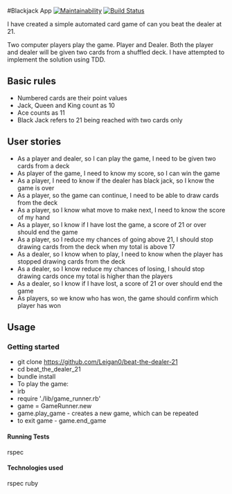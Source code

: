 
#Blackjack App [![Maintainability](https://api.codeclimate.com/v1/badges/0795d822b2de56cf0957/maintainability)](https://codeclimate.com/github/Leigan0/beat-the-dealer-21/maintainability)
[![Build Status](https://travis-ci.org/Leigan0/beat-the-dealer-21.svg?branch=master)](https://travis-ci.org/Leigan0/beat-the-dealer-21)


I have created a simple automated card game of can you beat the dealer at 21.

Two computer players play the game. Player and Dealer. Both the player and dealer will be given two cards from a shuffled deck. I have attempted to implement the solution using TDD.


## Basic rules
* Numbered cards are their point values
* Jack, Queen and King count as 10
* Ace counts as 11
* Black Jack refers to 21 being reached with two cards only

## User stories

* As a player and dealer, so I can play the game, I need to be given two cards from a deck
* As player of the game, I need to know my score, so I can win the game
* As a player, I need to know if the dealer has black jack, so I know the game is over
* As a player, so the game can continue, I need to be able to draw cards from the deck
* As a player, so I know what move to make next, I need to know the score of my hand
* As a player, so I know if I have lost the game, a score of 21 or over should end the game
* As a player, so I reduce my chances of going above 21, I should stop drawing cards from the deck when my total is above 17
* As a dealer, so I know when to play, I need to know when the player has stopped drawing cards from the deck
* As a dealer, so I know reduce my chances of losing, I should stop drawing cards once my total is higher than the players
* As a dealer, so I know if I have lost, a score of 21 or over should end the game
* As players, so we know who has won, the game should confirm which player has won


## Usage

### Getting started
 * git clone https://github.com/Leigan0/beat-the-dealer-21
 * cd beat_the_dealer_21
 * bundle install
 * To play the game:
 * irb
 * require './lib/game_runner.rb'
 * game = GameRunner.new
 * game.play_game - creates a new game, which can be repeated
 * to exit game - game.end_game


#### Running Tests
rspec

#### Technologies used
rspec
ruby
